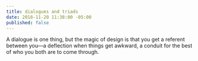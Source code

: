 ```yaml
---
title: dialogues and triads
date: 2018-11-20 11:38:00 -05:00
published: false
---
```


A dialogue is one thing, but the magic of design is that you get a referent between you—a deflection when things get awkward, a conduit for the best of who you both are to come through.